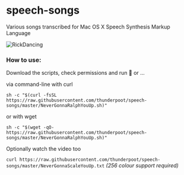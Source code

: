 # speech-songs
Various songs transcribed for Mac OS X Speech Synthesis Markup Language

![RickDancing](https://media.giphy.com/media/Vuw9m5wXviFIQ/giphy.gif)

### How to use:

Download the scripts, check permissions and run 🥳 or ...

via command-line with curl

`sh -c "$(curl -fsSL https://raw.githubusercontent.com/thunderpoot/speech-songs/master/NeverGonnaRalphYouUp.sh)"`

or with wget

`sh -c "$(wget -qO- https://raw.githubusercontent.com/thunderpoot/speech-songs/master/NeverGonnaRalphYouUp.sh)"`

Optionally watch the video too

`curl https://raw.githubusercontent.com/thunderpoot/speech-songs/master/NeverGonnaScaleYouUp.txt`
_(256 colour support required)_
